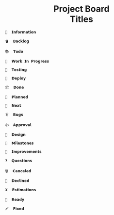 
<div align = center>

# Project Board <br> Titles

</div>

```
📢  𝗜𝗻𝗳𝗼𝗿𝗺𝗮𝘁𝗶𝗼𝗻
```

```
🪣  𝗕𝗮𝗰𝗸𝗹𝗼𝗴
```

```
📚  𝗧𝗼𝗱𝗼
```

```
🚧  𝗪𝗼𝗿𝗸 𝗜𝗻 𝗣𝗿𝗼𝗴𝗿𝗲𝘀𝘀
```

```
🧪  𝗧𝗲𝘀𝘁𝗶𝗻𝗴
```

```
📡  𝗗𝗲𝗽𝗹𝗼𝘆
```

```
📦  𝗗𝗼𝗻𝗲
```

```
📑  𝗣𝗹𝗮𝗻𝗻𝗲𝗱
```

```
📆  𝗡𝗲𝘅𝘁
```

```
🪳  𝗕𝘂𝗴𝘀
```

```
👍  𝗔𝗽𝗽𝗿𝗼𝘃𝗮𝗹
```

```
🎨  𝗗𝗲𝘀𝗶𝗴𝗻
```

```
📍  𝗠𝗶𝗹𝗲𝘀𝘁𝗼𝗻𝗲𝘀
```

```
🧽  𝗜𝗺𝗽𝗿𝗼𝘃𝗲𝗺𝗲𝗻𝘁𝘀
```

```
❓  𝗤𝘂𝗲𝘀𝘁𝗶𝗼𝗻𝘀
```

```
🗑  𝗖𝗮𝗻𝗰𝗲𝗹𝗲𝗱
```

```
🚫  𝗗𝗲𝗰𝗹𝗶𝗻𝗲𝗱
```

```
⏳  𝗘𝘀𝘁𝗶𝗺𝗮𝘁𝗶𝗼𝗻𝘀
```

```
👟  𝗥𝗲𝗮𝗱𝘆
```

```
🩹  𝗙𝗶𝘅𝗲𝗱
```

<br>

